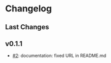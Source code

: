 # Changelog

## Last Changes


## v0.1.1

- [#2](https://github.com/LaxarJS/grunt-laxar/issues/2): documentation: fixed URL in README.md
